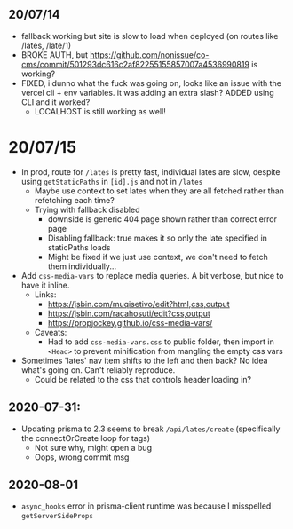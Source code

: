## 20/07/14

- fallback working but site is slow to load when deployed (on routes like /lates, /late/1)
- BROKE AUTH, but https://github.com/nonissue/co-cms/commit/501293dc616c2af82255155857007a4536990819 is working?
- FIXED, i dunno what the fuck was going on, looks like an issue with the vercel cli + env variables. it was adding an extra slash? ADDED using CLI and it worked?
  - LOCALHOST is still working as well!

# 20/07/15

- In prod, route for `/lates` is pretty fast, individual lates are slow, despite using `getStaticPaths` in `[id].js` and not in `/lates`
  - Maybe use context to set lates when they are all fetched rather than refetching each time?
  - Trying with fallback disabled
    - downside is generic 404 page shown rather than correct error page
    - Disabling fallback: true makes it so only the late specified in staticPaths loads
    - Might be fixed if we just use context, we don't need to fetch them individually...
- Add `css-media-vars` to replace media queries. A bit verbose, but nice to have it inline.
  - Links:
    - https://jsbin.com/muqisetivo/edit?html,css,output
    - https://jsbin.com/racahosuti/edit?css,output
    - https://propjockey.github.io/css-media-vars/
  - Caveats:
    - Had to add `css-media-vars.css` to public folder, then import in `<Head>` to prevent minification from mangling the empty css vars
- Sometimes 'lates' nav item shifts to the left and then back? No idea what's going on. Can't reliably reproduce.
  - Could be related to the css that controls header loading in?

## 2020-07-31:

- Updating prisma to 2.3 seems to break `/api/lates/create` (specifically the connectOrCreate loop for tags)
  - Not sure why, might open a bug
  - Oops, wrong commit msg

## 2020-08-01

- `async_hooks` error in prisma-client runtime was because I misspelled `getServerSideProps`
